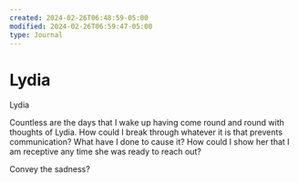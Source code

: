 ```yaml
---
created: 2024-02-26T06:48:59-05:00
modified: 2024-02-26T06:59:47-05:00
type: Journal
---
```


# Lydia

Lydia

Countless are the days that I wake up having come round and round with thoughts of Lydia. How could I break through whatever it is that prevents communication? What have I done to cause it? How could I show her that I am receptive any time she was ready to reach out?

Convey the sadness?
